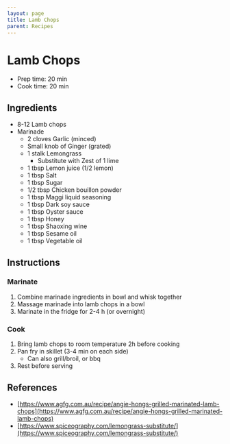 ```yaml
---
layout: page
title: Lamb Chops
parent: Recipes
---
```


# Lamb Chops

- Prep time: 20 min
- Cook time: 20 min

## Ingredients

- 8-12 Lamb chops
- Marinade
  - 2 cloves Garlic (minced)
  - Small knob of Ginger (grated)
  - 1 stalk Lemongrass
    - Substitute with Zest of 1 lime
  - 1 tbsp Lemon juice (1/2 lemon)
  - 1 tbsp Salt
  - 1 tbsp Sugar
  - 1/2 tbsp Chicken bouillon powder
  - 1 tbsp Maggi liquid seasoning
  - 1 tbsp Dark soy sauce
  - 1 tbsp Oyster sauce
  - 1 tbsp Honey
  - 1 tbsp Shaoxing wine
  - 1 tbsp Sesame oil
  - 1 tbsp Vegetable oil

## Instructions

### Marinate

1. Combine marinade ingredients in bowl and whisk together
2. Massage marinade into lamb chops in a bowl
3. Marinate in the fridge for 2-4 h (or overnight)

### Cook

1. Bring lamb chops to room temperature 2h before cooking
2. Pan fry in skillet (3-4 min on each side)
   - Can also grill/broil, or bbq
3. Rest before serving

## References

- [https://www.agfg.com.au/recipe/angie-hongs-grilled-marinated-lamb-chops](https://www.agfg.com.au/recipe/angie-hongs-grilled-marinated-lamb-chops)
- [https://www.spiceography.com/lemongrass-substitute/](https://www.spiceography.com/lemongrass-substitute/)
